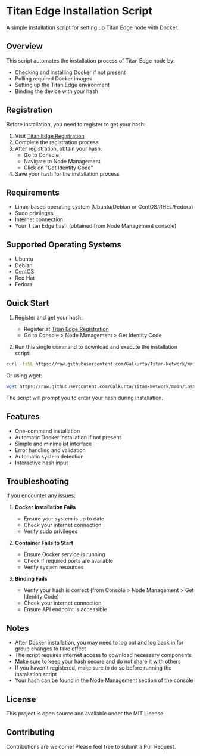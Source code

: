 # Titan Edge Installation Script

A simple installation script for setting up Titan Edge node with Docker.

## Overview

This script automates the installation process of Titan Edge node by:

- Checking and installing Docker if not present
- Pulling required Docker images
- Setting up the Titan Edge environment
- Binding the device with your hash

## Registration

Before installation, you need to register to get your hash:

1. Visit [Titan Edge Registration](https://test1.titannet.io/intiveRegister?code=zhNcuF)
2. Complete the registration process
3. After registration, obtain your hash:
   - Go to Console
   - Navigate to Node Management
   - Click on "Get Identity Code"
4. Save your hash for the installation process

## Requirements

- Linux-based operating system (Ubuntu/Debian or CentOS/RHEL/Fedora)
- Sudo privileges
- Internet connection
- Your Titan Edge hash (obtained from Node Management console)

## Supported Operating Systems

- Ubuntu
- Debian
- CentOS
- Red Hat
- Fedora

## Quick Start

1. Register and get your hash:

   - Register at [Titan Edge Registration](https://test1.titannet.io/intiveRegister?code=zhNcuF)
   - Go to Console > Node Management > Get Identity Code

2. Run this single command to download and execute the installation script:

```bash
curl -fsSL https://raw.githubusercontent.com/Galkurta/Titan-Network/main/install.sh -o install.sh && chmod +x install.sh && sudo ./install.sh
```

Or using wget:

```bash
wget https://raw.githubusercontent.com/Galkurta/Titan-Network/main/install.sh && chmod +x install.sh && sudo ./install.sh
```

The script will prompt you to enter your hash during installation.

## Features

- One-command installation
- Automatic Docker installation if not present
- Simple and minimalist interface
- Error handling and validation
- Automatic system detection
- Interactive hash input

## Troubleshooting

If you encounter any issues:

1. **Docker Installation Fails**

   - Ensure your system is up to date
   - Check your internet connection
   - Verify sudo privileges

2. **Container Fails to Start**

   - Ensure Docker service is running
   - Check if required ports are available
   - Verify system resources

3. **Binding Fails**
   - Verify your hash is correct (from Console > Node Management > Get Identity Code)
   - Check your internet connection
   - Ensure API endpoint is accessible

## Notes

- After Docker installation, you may need to log out and log back in for group changes to take effect
- The script requires internet access to download necessary components
- Make sure to keep your hash secure and do not share it with others
- If you haven't registered, make sure to do so before running the installation script
- Your hash can be found in the Node Management section of the console

## License

This project is open source and available under the MIT License.

## Contributing

Contributions are welcome! Please feel free to submit a Pull Request.
